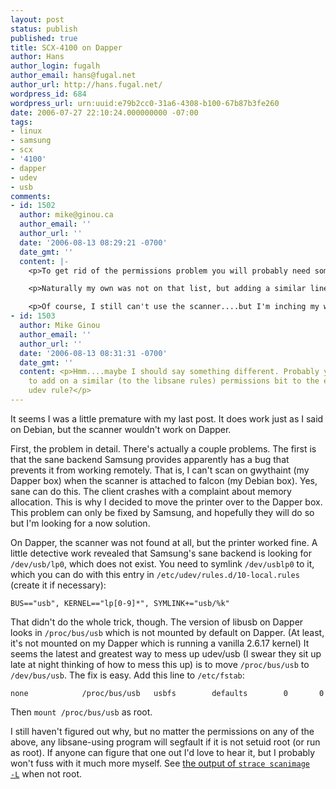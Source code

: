 ```yaml
---
layout: post
status: publish
published: true
title: SCX-4100 on Dapper
author: Hans
author_login: fugalh
author_email: hans@fugal.net
author_url: http://hans.fugal.net/
wordpress_id: 684
wordpress_url: urn:uuid:e79b2cc0-31a6-4308-b100-67b87b3fe260
date: 2006-07-27 22:10:24.000000000 -07:00
tags:
- linux
- samsung
- scx
- '4100'
- dapper
- udev
- usb
comments:
- id: 1502
  author: mike@ginou.ca
  author_email: ''
  author_url: ''
  date: '2006-08-13 08:29:21 -0700'
  date_gmt: ''
  content: |-
    <p>To get rid of the permissions problem you will probably need some more udev wizardry. My dapper install constains /etc/udev/rules.d/45-libsane.rules which contain permission setting rules for a whole lot of scanners. </p>

    <p>Naturally my own was not on that list, but adding a similar line (using the info from lsusb) and making sure that the user account was is the scanner group fixed up the permissions problem.</p>

    <p>Of course, I still can't use the scanner....but I'm inching my way closer.</p>
- id: 1503
  author: Mike Ginou
  author_email: ''
  author_url: ''
  date: '2006-08-13 08:31:31 -0700'
  date_gmt: ''
  content: <p>Hmm....maybe I should say something different. Probably you just need
    to add on a similar (to the libsane rules) permissions bit to the end of your
    udev rule?</p>
---
```

<p>It seems I was a little premature with my last post. It does work just as I
said on Debian, but the scanner wouldn't work on Dapper.</p>

<p>First, the problem in detail. There's actually a couple problems. The first is
that the sane backend Samsung provides apparently has a bug that prevents it
from working remotely. That is, I can't scan on gwythaint (my Dapper box) when
the scanner is attached to falcon (my Debian box). Yes, sane can do this. The
client crashes with a complaint about memory allocation. This is why I decided
to move the printer over to the Dapper box. This problem can only be fixed by
Samsung, and hopefully they will do so but I'm looking for a now solution.</p>

<p>On Dapper, the scanner was not found at all, but the printer worked fine. A
little detective work revealed that Samsung's sane backend is looking for
<code>/dev/usb/lp0</code>, which does not exist. You need to symlink <code>/dev/usblp0</code> to it,
which you can do with this entry in <code>/etc/udev/rules.d/10-local.rules</code> (create
it if necessary):</p>

<pre><code>BUS=="usb", KERNEL=="lp[0-9]*", SYMLINK+="usb/%k"
</code></pre>

<p>That didn't do the whole trick, though. The version of libusb on Dapper looks
in <code>/proc/bus/usb</code> which is not mounted by default on Dapper. (At least, it's
not mounted on my Dapper which is running a vanilla 2.6.17 kernel) It seems the
latest and greatest way to mess up udev/usb (I swear they sit up late at night
thinking of how to mess this up) is to move <code>/proc/bus/usb</code> to <code>/dev/bus/usb</code>.
The fix is easy. Add this line to <code>/etc/fstab</code>:</p>

<pre><code>none            /proc/bus/usb   usbfs        defaults        0       0
</code></pre>

<p>Then <code>mount /proc/bus/usb</code> as root.</p>

<p>I still haven't figured out why, but no matter the permissions on any of the
above, any libsane-using program will segfault if it is not setuid root (or run
as root). If anyone can figure that one out I'd love to hear it, but I probably
won't fuss with it much more myself. See <a href="http://hans.fugal.net/misc/scanimage.strace.txt">the output of <code>strace scanimage
-L</code></a> when not root.</p>
